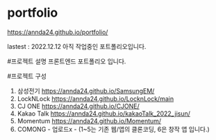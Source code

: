# portfolio
https://annda24.github.io/portfolio/

lastest : 2022.12.12
아직 작업중인 포트폴리오입니다.

#프로젝트 설명
프론트엔드 포트폴리오 입니다.

#프로젝트 구성
1. 삼성전기      https://annda24.github.io/SamsungEM/
2. LockNLock    https://annda24.github.io/LocknLock/main
3. CJ ONE       https://annda24.github.io/CJONE/
4. Kakao Talk   https://annda24.github.io/kakaoTalk_2022_jisun/
5. Momentum     https://annda24.github.io/Momentum/
6. COMONG       - 업로드x - 
(1~5는 기존 웹/앱의 클론코딩, 6은 창작 앱 입니다.)
